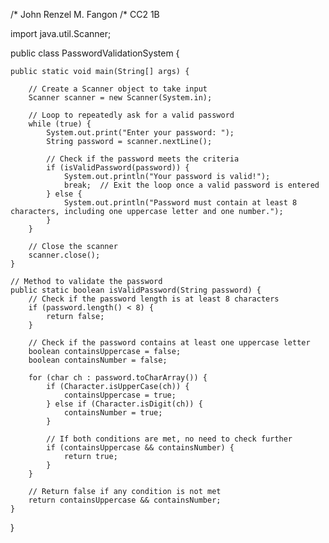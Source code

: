 /* John Renzel M. Fangon 
/* CC2 1B

import java.util.Scanner;

public class PasswordValidationSystem {

    public static void main(String[] args) {
        
        // Create a Scanner object to take input
        Scanner scanner = new Scanner(System.in);

        // Loop to repeatedly ask for a valid password
        while (true) {
            System.out.print("Enter your password: ");
            String password = scanner.nextLine();

            // Check if the password meets the criteria
            if (isValidPassword(password)) {
                System.out.println("Your password is valid!");
                break;  // Exit the loop once a valid password is entered
            } else {
                System.out.println("Password must contain at least 8 characters, including one uppercase letter and one number.");
            }
        }

        // Close the scanner
        scanner.close();
    }

    // Method to validate the password
    public static boolean isValidPassword(String password) {
        // Check if the password length is at least 8 characters
        if (password.length() < 8) {
            return false;
        }

        // Check if the password contains at least one uppercase letter
        boolean containsUppercase = false;
        boolean containsNumber = false;

        for (char ch : password.toCharArray()) {
            if (Character.isUpperCase(ch)) {
                containsUppercase = true;
            } else if (Character.isDigit(ch)) {
                containsNumber = true;
            }

            // If both conditions are met, no need to check further
            if (containsUppercase && containsNumber) {
                return true;
            }
        }

        // Return false if any condition is not met
        return containsUppercase && containsNumber;
    }
}
